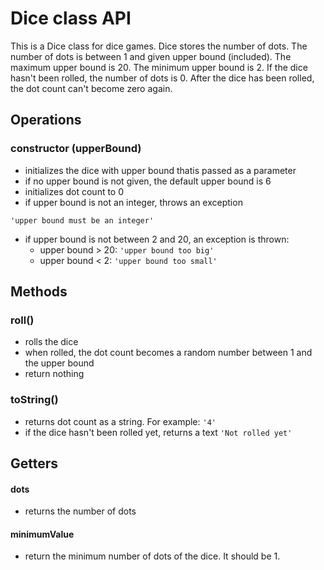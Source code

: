 # Dice class API

This is a Dice class for dice games. Dice stores the number of dots. The number of dots is between 1 and given upper bound (included). The maximum upper bound is 20. The minimum upper bound is 2. If the dice hasn't been rolled, the number of dots is 0. After the dice has been rolled, the dot count can't become zero again.

## Operations

### **constructor (upperBound)**

- initializes the dice with upper bound thatis passed as a parameter
- if no upper bound is not given, the default upper bound is 6
- initializes dot count to 0
- if upper bound is not an integer, throws an exception

`'upper bound must be an integer'`

- if upper bound is not between 2 and 20, an exception is thrown:
  - upper bound > 20: `'upper bound too big'`
  - upper bound < 2: `'upper bound too small'`

## Methods

### **roll()**

- rolls the dice
- when rolled, the dot count becomes a random number between 1 and the upper bound
- return nothing

### **toString()**

- returns dot count as a string. For example: `'4'`
- if the dice hasn't been rolled yet, returns a text `'Not rolled yet'`

## Getters

#### **dots**

- returns the number of dots

#### **minimumValue**

- return the minimum number of dots of the dice. It should be 1.
